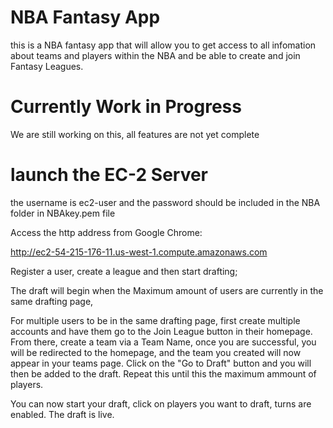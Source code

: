# NBA Fantasy App
this is a NBA fantasy app that will allow you to get access to all infomation about teams and players within the NBA and be able to create and join Fantasy Leagues.
# Currently Work in Progress
We are still working on this, all features are not yet complete

# launch the EC-2 Server
the username is ec2-user and the password should be included in the NBA folder in NBAkey.pem file

Access the http address from Google Chrome:

http://ec2-54-215-176-11.us-west-1.compute.amazonaws.com

Register a user, create a league and then start drafting;

The draft will begin when the Maximum amount of users are currently in the same drafting page, 

For multiple users to be in the same drafting page, first create multiple accounts and have them go to the Join League button in their homepage. From there, create a team via a Team Name, once you are successful, you will be redirected to the homepage, and the team you created will now appear in your teams page. Click on the "Go to Draft" button and you will then be added to the draft. Repeat this until this the maximum ammount of players.

You can now start your draft, click on players you want to draft, turns are enabled.
The draft is live.
